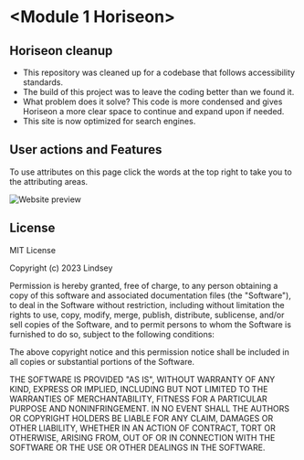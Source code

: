 # <Module 1 Horiseon>

## Horiseon cleanup

- This repository was cleaned up for a codebase that follows accessibility standards.
- The build of this project was to leave the coding better than we found it.
- What problem does it solve? This code is more condensed and gives Horiseon a more clear space to continue and expand upon if needed.
- This site is now optimized for search engines.

## User actions and Features
To use attributes on this page click the words at the top right to take you to the attributing areas.

![Website preview](./develop/assets/images/Screenshot.PNG)

## License

MIT License

Copyright (c) 2023 Lindsey

Permission is hereby granted, free of charge, to any person obtaining a copy
of this software and associated documentation files (the "Software"), to deal
in the Software without restriction, including without limitation the rights
to use, copy, modify, merge, publish, distribute, sublicense, and/or sell
copies of the Software, and to permit persons to whom the Software is
furnished to do so, subject to the following conditions:

The above copyright notice and this permission notice shall be included in all
copies or substantial portions of the Software.

THE SOFTWARE IS PROVIDED "AS IS", WITHOUT WARRANTY OF ANY KIND, EXPRESS OR
IMPLIED, INCLUDING BUT NOT LIMITED TO THE WARRANTIES OF MERCHANTABILITY,
FITNESS FOR A PARTICULAR PURPOSE AND NONINFRINGEMENT. IN NO EVENT SHALL THE
AUTHORS OR COPYRIGHT HOLDERS BE LIABLE FOR ANY CLAIM, DAMAGES OR OTHER
LIABILITY, WHETHER IN AN ACTION OF CONTRACT, TORT OR OTHERWISE, ARISING FROM,
OUT OF OR IN CONNECTION WITH THE SOFTWARE OR THE USE OR OTHER DEALINGS IN THE
SOFTWARE.
